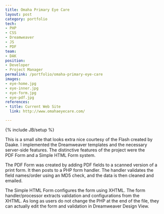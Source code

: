 ```yaml
---
title: Omaha Primary Eye Care
layout: post
category: portfolio
tech:
- PHP
- CSS
- Dreamweaver
- JS
- PDF
team:
- DAK
position:
- Developer
- Project Manager
permalink: /portfolio/omaha-primary-eye-care
images:
- eye-home.jpg
- eye-inner.jpg
- eye-form.jpg
- eye-pdf.jpg
references:
- title: Current Web Site
  link: http://www.omahaeyecare.com/

---
```

{% include JB/setup %}
<div id="node-42" class="node node-portfolio node-promoted">
  <div class="content clearfix">
    <div class="field field-name-body field-type-text-with-summary field-label-hidden"><div class="field-items"><div class="field-item even"><p>This is a small site that looks extra nice courtesy of the Flash created by Daake. I implemented the Dreamweaver templates and the necessary server-side features. The distinctive features of the project were the PDF Form and a Simple HTML Form system.</p>
<p>The PDF Form was created by adding PDF fields to a scanned version of a print form. It then posts to a PHP form handler. The handler validates the field names/order using an MD5 check, and the data is then cleaned and emailed.</p>
<p>The Simple HTML Form configures the form using XHTML. The form handler/processor extracts validation and configurations from the XHTML. As long as users do not change the PHP at the end of the file, they can actually edit the form and validation in Dreamweaver Design View.</p>
</div></div></div>  </div>
</div>

